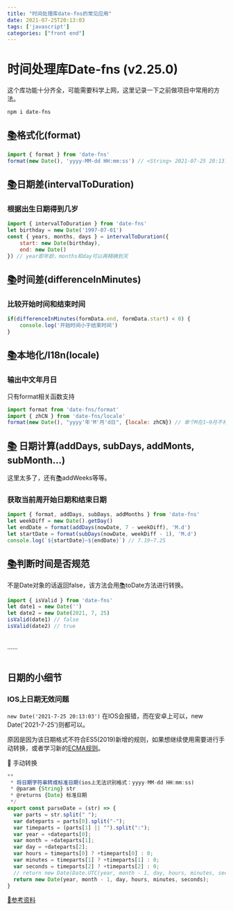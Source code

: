 ```yaml
---
title: "时间处理库date-fns的常见应用"
date: 2021-07-25T20:13:03
tags: ['javascript']
categories: ["front end"]
---
```

# 时间处理库Date-fns (v2.25.0)
这个库功能十分齐全，可能需要科学上网，这里记录一下之前做项目中常用的方法。
```shell
npm i date-fns
```     
## [📚](https://date-fns.org/v2.25.0/docs/format)格式化(format)
``` js
import { format } from 'date-fns'
format(new Date(), 'yyyy-MM-dd HH:mm:ss') // <String> 2021-07-25 20:13:03
```

## [📚](https://date-fns.org/v2.25.0/docs/intervalToDuration)日期差(intervalToDuration)
### 根据出生日期得到几岁
```js
import { intervalToDuration } from 'date-fns'
let birthday = new Date('1997-07-01')
const { years, months, days } = intervalToDuration({
    start: new Date(birthday),
    end: new Date()
}) // year即年龄，months和day可以再精确到天
```

## [📚](https://date-fns.org/v2.25.0/docs/differenceInMinutes)时间差(differenceInMinutes)
### 比较开始时间和结束时间
```js
if(differenceInMinutes(formData.end, formData.start) < 0) {
    console.log('开始时间小于结束时间')
}
```

## [📚](https://date-fns.org/v2.25.0/docs/I18n)本地化/I18n(locale)
### 输出中文年月日
只有format相关函数支持
```js
import format from 'date-fns/format'
import { zhCN } from 'date-fns/locale'
format(new Date(), "yyyy'年'M'月'd日", {locale: zhCN}) // 单个M在1~9月不补0
```

## [📚](https://date-fns.org/v2.25.0/docs/addMonths) 日期计算(addDays, subDays, addMonts, subMonth...)
这里太多了，还有[📚](https://date-fns.org/v2.25.0/docs/addWeeks)addWeeks等等。
### 获取当前周开始日期和结束日期
```js
import { format, addDays, subDays, addMonths } from 'date-fns'
let weekDiff = new Date().getDay()
let endDate = format(addDays(nowDate, 7 - weekDiff), 'M.d')
let startDate = format(subDays(nowDate, weekDiff - 1), 'M.d')
console.log(`${startDate}~${endDate}`) // 7.19~7.25
```

## [📚](https://date-fns.org/v2.25.0/docs/isValid)判断时间是否规范
不是Date对象的话返回false，该方法会用[📚](https://date-fns.org/v2.25.0/docs/toDate)toDate方法进行转换。
```js
import { isValid } from 'date-fns'
let date1 = new Date('')
let date2 = new Date(2021, 7, 25)
isValid(date1) // false
isValid(date2) // true
```
<br/>
……
<br/><br/>

## 日期的小细节
### IOS上日期无效问题
```new Date('2021-7-25 20:13:03')``` 在IOS会报错，而在安卓上可以，new Date('2021-7-25')则都可以。

原因是因为该日期格式不符合ES5(2019)新增的规则，如果想继续使用需要进行手动转换，或者学习新的[ECMA规则](https://262.ecma-international.org/5.1/#sec-15.9.1.15)。

📝 手动转换
```js
**
 * 将日期字符串转成标准日期(ios上无法识别格式：yyyy-MM-dd HH:mm:ss)
 * @param {String} str
 * @returns {Date} 标准日期
 */
export const parseDate = (str) => {
  var parts = str.split(" ");
  var dateparts = parts[0].split("-");
  var timeparts = (parts[1] || "").split(":");
  var year = +dateparts[0];
  var month = +dateparts[1];
  var day = +dateparts[2];
  var hours = timeparts[0] ? +timeparts[0] : 0;
  var minutes = timeparts[1] ? +timeparts[1] : 0;
  var seconds = timeparts[2] ? +timeparts[2] : 0;
  // return new Date(Date.UTC(year, month - 1, day, hours, minutes, seconds));
  return new Date(year, month - 1, day, hours, minutes, seconds);
}
```

[📝参考资料](https://stackoverflow.com/questions/13363673/javascript-date-is-invalid-on-ios)